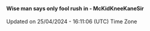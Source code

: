 #### Wise man says only fool rush in - McKidKneeKaneSir
Updated on 25/04/2024 - 16:11:06 (UTC) Time Zone
